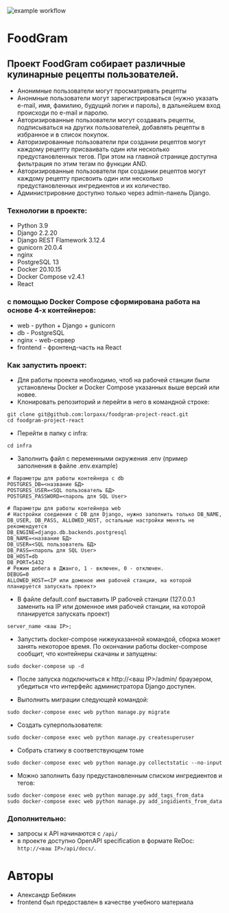 <!--START_SECTION:badges-->
![example workflow](https://github.com/lorpaxx/foodgram-project-react/actions/workflows/foodgram_workflow/badge.svg)
<!--END_SECTION:badges-->

# FoodGram
## Проект FoodGram собирает различные кулинарные рецепты пользователей.
 - Анонимные пользователи могут просматривать рецепты
 - Анонмные пользователи могут зарегистрироваться (нужно указать e-mail, имя, фамилию, будущий логин и пароль), в дальнейшем вход происходи по e-mail и паролю.
 - Авторизированные пользователи могут создавать рецепты, подписываться на других пользователей, добавлять рецепты в избранное и в список покупок.
 - Авторизированные пользователи при создании рецептов могут каждому рецепту присваивать один или несколько предустановленных тегов. При этом на главной странице доступна фильтрация по этим тегам по функции AND.
 - Авторизированные пользователи при создании рецептов могут каждому рецепту присвоить один или несколько предустановленных ингредиентов и их количество.
 - Администрировние доступно только через admin-панель Django. 
### Технологии в проекте:
- Python 3.9
- Django 2.2.20
- Django REST Flamework 3.12.4
- gunicorn 20.0.4
- nginx
- PostgreSQL 13
- Docker 20.10.15
- Docker Compose v2.4.1
- React
### с помощью Docker Compose сформирована работа на основе 4-х контейнеров:
- web - python + Django + gunicorn
- db - PostgreSQL
- nginx - web-сервер
- frontend - фронтенд-часть на React
### Как запустить проект:
* Для работы проекта необходимо, чтоб на рабочей станции были установлены Docker и Docker Compose указанных выше версий или новее.
* Клонировать репозиторий и перейти в него в командной строке:
```
git clone git@github.com:lorpaxx/foodgram-project-react.git
cd foodgram-project-react
```
* Перейти в папку с infra:
```
cd infra
```
* Заполнить файл с переменными окружения .env (пример заполнения в файле .env.example)
```
# Параметры для работы контейнера с db
POSTGRES_DB=<название БД>
POSTGRES_USER=<SQL пользователь БД>
POSTGRES_PASSWORD=<пароль для SQL User>
```
```
# Параметры для работы контейнера web
# Настройки соедиения с DB для Django, нужно заполнить только DB_NAME, DB_USER, DB_PASS, ALLOWED_HOST, остальные настройки менять не рекомендуется
DB_ENGINE=django.db.backends.postgresql
DB_NAME=<название БД>
DB_USER=<SQL пользователь БД>
DB_PASS=<пароль для SQL User>
DB_HOST=db
DB_PORT=5432
# Режим дебега в Джанго, 1 - включен, 0 - отключен.
DEBUG=0
ALLOWED_HOST=<IP или доменое имя рабочей станции, на которой планируется запускать проект>
```
* В файле default.conf выставить IP рабочей станции (127.0.0.1 заменить на IP или доменное имя рабочей станции, на которой планируется запускать проект)
```
server_name <ваш IP>;
```

* Запустить docker-compose нижеуказанной командой, cборка может занять некоторое время. По окончании работы docker-compose сообщит, что контейнеры скачаны и запущены:
```
sudo docker-compose up -d
```
* После запуска подключиться к http://<ваш IP>/admin/ браузером, убедиться что интерфейс администратора Django доступен.

* Выполнить миграции следующей командой:
```
sudo docker-compose exec web python manage.py migrate
```
* Создать суперпользователя:
```
sudo docker-compose exec web python manage.py createsuperuser
```
* Собрать статику в соответствующем томе
```
sudo docker-compose exec web python manage.py collectstatic --no-input
```
* Можно заполнить базу предустановленным списком ингредиентов и тегов:
```
sudo docker-compose exec web python manage.py add_tags_from_data
sudo docker-compose exec web python manage.py add_ingidients_from_data
```
### **Дополнительно**:
- запросы к API начинаются с ```/api/```
- в проекте доступно OpenAPI specification в формате ReDoc: ```http://<ваш IP>/api/docs/```.


# Авторы
* Александр Бебякин
* frontend был предоставлен в качестве учебного материала
